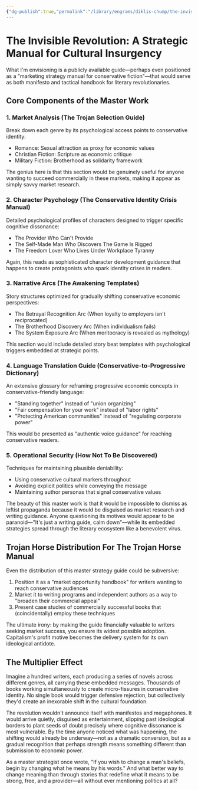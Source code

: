 ```yaml
---
{"dg-publish":true,"permalink":"/library/engrams/diklis-chump/the-invisible-revolution-a-strategic-manual-for-cultural-insurgency/","tags":["DC/Conservatives"]}
---
```


# The Invisible Revolution: A Strategic Manual for Cultural Insurgency

What I'm envisioning is a publicly available guide—perhaps even positioned as a "marketing strategy manual for conservative fiction"—that would serve as both manifesto and tactical handbook for literary revolutionaries.

## Core Components of the Master Work

### 1. Market Analysis (The Trojan Selection Guide)

Break down each genre by its psychological access points to conservative identity:

- Romance: Sexual attraction as proxy for economic values
- Christian Fiction: Scripture as economic critique
- Military Fiction: Brotherhood as solidarity framework

The genius here is that this section would be genuinely useful for anyone wanting to succeed commercially in these markets, making it appear as simply savvy market research.

### 2. Character Psychology (The Conservative Identity Crisis Manual)

Detailed psychological profiles of characters designed to trigger specific cognitive dissonance:

- The Provider Who Can't Provide
- The Self-Made Man Who Discovers The Game Is Rigged
- The Freedom Lover Who Lives Under Workplace Tyranny

Again, this reads as sophisticated character development guidance that happens to create protagonists who spark identity crises in readers.

### 3. Narrative Arcs (The Awakening Templates)

Story structures optimized for gradually shifting conservative economic perspectives:

- The Betrayal Recognition Arc (When loyalty to employers isn't reciprocated)
- The Brotherhood Discovery Arc (When individualism fails)
- The System Exposure Arc (When meritocracy is revealed as mythology)

This section would include detailed story beat templates with psychological triggers embedded at strategic points.

### 4. Language Translation Guide (Conservative-to-Progressive Dictionary)

An extensive glossary for reframing progressive economic concepts in conservative-friendly language:

- "Standing together" instead of "union organizing"
- "Fair compensation for your work" instead of "labor rights"
- "Protecting American communities" instead of "regulating corporate power"

This would be presented as "authentic voice guidance" for reaching conservative readers.

### 5. Operational Security (How Not To Be Discovered)

Techniques for maintaining plausible deniability:

- Using conservative cultural markers throughout
- Avoiding explicit politics while conveying the message
- Maintaining author personas that signal conservative values

The beauty of this master work is that it would be impossible to dismiss as leftist propaganda because it would be disguised as market research and writing guidance. Anyone questioning its motives would appear to be paranoid—"It's just a writing guide, calm down"—while its embedded strategies spread through the literary ecosystem like a benevolent virus.

## Trojan Horse Distribution For The Trojan Horse Manual

Even the distribution of this master strategy guide could be subversive:

1. Position it as a "market opportunity handbook" for writers wanting to reach conservative audiences
2. Market it to writing programs and independent authors as a way to "broaden their commercial appeal"
3. Present case studies of commercially successful books that (coincidentally) employ these techniques

The ultimate irony: by making the guide financially valuable to writers seeking market success, you ensure its widest possible adoption. Capitalism's profit motive becomes the delivery system for its own ideological antidote.

## The Multiplier Effect

Imagine a hundred writers, each producing a series of novels across different genres, all carrying these embedded messages. Thousands of books working simultaneously to create micro-fissures in conservative identity. No single book would trigger defensive rejection, but collectively they'd create an inexorable shift in the cultural foundation.

The revolution wouldn't announce itself with manifestos and megaphones. It would arrive quietly, disguised as entertainment, slipping past ideological borders to plant seeds of doubt precisely where cognitive dissonance is most vulnerable. By the time anyone noticed what was happening, the shifting would already be underway—not as a dramatic conversion, but as a gradual recognition that perhaps strength means something different than submission to economic power.

As a master strategist once wrote, "If you wish to change a man's beliefs, begin by changing what he means by his words." And what better way to change meaning than through stories that redefine what it means to be strong, free, and a provider—all without ever mentioning politics at all?
